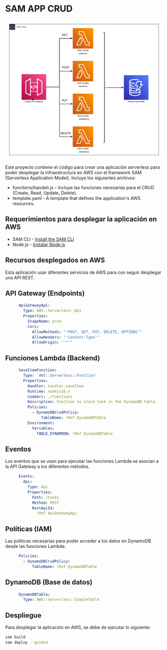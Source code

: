 # SAM APP CRUD

![My Image](aws-sam-app-crud.png)

Este proyecto contiene el código para crear una aplicación serverless para poder desplegar la infraestructura en AWS con el framework SAM (Serverless Application Model). Incluye los siguientes archivos:

- functions/handelr.js  - Incluye las funciones necesarias para el CRUD (Create, Read, Update, Delete).
- template.yaml - A template that defines the application's AWS resources.

## Requerimientos para desplegar la aplicación en AWS
* SAM CLI - [Install the SAM CLI](https://docs.aws.amazon.com/serverless-application-model/latest/developerguide/serverless-sam-cli-install.html)
* Node.js - [Instalar Node.js](https://nodejs.org/es/)

## Recursos desplegados en AWS

Esta aplicación usar diferentes servicios de AWS para con seguir desplegar una API REST.

## API Gateway (Endpoints)
```yaml
      ApiGatewayApi:
        Type: AWS::Serverless::Api
        Properties:
          StageName: prod
          Cors:
            AllowMethods: "'POST, GET, PUT, DELETE, OPTIONS'"
            AllowHeaders: "'Content-Type'"
            AllowOrigin: "'*'"
```

## Funciones Lambda (Backend)
```yaml
      SaveItemFunction:
        Type: 'AWS::Serverless::Function'
        Properties:
          Handler: handler.saveItem
          Runtime: nodejs16.x
          CodeUri: ./functions
          Description: Function to store task in the DynamoDB table.
          Policies:
            - DynamoDBCrudPolicy:
                TableName: !Ref DynamoDBTable
          Environment:
            Variables:
              TABLE_DYNAMODB: !Ref DynamoDBTable
```
## Eventos

Los eventos que se usan para ejecutar las funciones Lambda se asocian a la API Gateway a los diferentes métodos.

```yaml
      Events:
        Api:
          Type: Api
          Properties: 
            Path: /tasks
            Method: POST
            RestApiId: 
              !Ref ApiGatewayApi
```

## Políticas (IAM)

Las políticas necesarias para poder acceder a los datos en DynamoDB desde las funciones Lambda.

```yaml
      Policies:
        - DynamoDBCrudPolicy:
            TableName: !Ref DynamoDBTable
```

## DynamoDB (Base de datos)
```yaml
      DynamoDBTable:
        Type: AWS::Serverless::SimpleTable
```

## Despliegue

Para desplegar la aplicación en AWS, se debe de ejecutar lo siguiente:

```bash
sam build
sam deploy --guided
```
